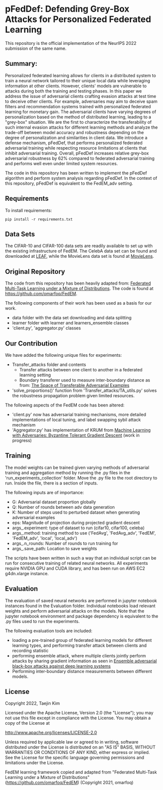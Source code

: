 #  pFedDef: Defending Grey-Box Attacks for Personalized Federated Learning

This repository is the official implementation of the NeurIPS 2022 submission of the same name.

## Summary: 
Personalized federated learning allows for clients in a distributed system to train a neural network tailored to their unique local data while leveraging information at other clients. However, clients' models are vulnerable to attacks during both the training and testing phases. In this paper we address the issue of adversarial clients crafting evasion attacks at test time to deceive other clients. For example, adversaries may aim to deceive spam filters and recommendation systems trained with personalized federated learning for monetary gain. The adversarial clients have varying degrees of personalization based on the method of distributed learning, leading to a "grey-box" situation. We are the first to characterize the transferability of such internal evasion attacks for different learning methods and analyze the trade-off between model accuracy and robustness depending on the degree of personalization and similarities in client data. We introduce a defense mechanism, pFedDef, that performs personalized federated adversarial training while respecting resource limitations at clients that inhibit adversarial training. Overall, pFedDef increases relative grey-box adversarial robustness by 62% compared to federated adversarial training and performs well even under limited system resources. 

The code in this repository has been written to implement the pFedDef algorithm and perform system analysis regarding pFedDef. In the context of this repository, pFedDef is equivalent to the FedEM_adv setting.


## Requirements

To install requirements:

```setup
pip install -r requirements.txt
```

## Data Sets

The CIFAR-10 and CIFAR-100 data sets are readily available to set up with the existing infrastructure of FedEM. The CelebA data set can be found and downloaded at [LEAF](https://leaf.cmu.edu/), while the MovieLens data set is found at [MovieLens](https://grouplens.org/datasets/movielens/).


## Original Repository

The code from this repository has been heavily adapted from: [Federated Multi-Task Learning under a Mixture of Distributions](https://arxiv.org/abs/2108.10252). The code is found at https://github.com/omarfoq/FedEM.

The following components of their work has been used as a basis for our work.

- data folder with the data set downloading and data splitting
- learner folder with learner and learners_ensemble classes
- 'client.py', 'aggregator.py' classes 


## Our Contribution

We have added the following unique files for experiments:

- Transfer_attacks folder and contents
    - Transfer attacks between one client to another in a federated learning setting
    - Boundary transferer used to measure inter-boundary distance as from: [The Space of Transferable Adversarial Examples](https://arxiv.org/abs/1704.03453)
- 'solve_proportions()' function from 'Transfer_attacks/TA_utils.py' solves the robustness propagation problem given limited resources.
    
The following aspects of the FedEM code has been altered:

- 'client.py' now has adversarial training mechanisms, more detailed implementations of local tuning, and label swapping sybil attack mechanism
- 'Aggregator.py' has implementation of KRUM from [Machine Learning with Adversaries: Byzantine Tolerant Gradient Descent](https://papers.nips.cc/paper/2017/hash/f4b9ec30ad9f68f89b29639786cb62ef-Abstract.html) (work in progress)


## Training

The model weights can be trained given varying methods of adversarial training and aggregation method by running the .py files in the 'run_experiments_collection' folder. Move the .py file to the root directory to run. Inside the file, there is a section of inputs.

The following inputs are of importance: 

- G: Adversarial dataset proportion globally
- Q: Number of rounds between adv data generation
- K: Number of steps used to perturbed dataset when generating adversarial examples
- eps: Magnitude of projection during projected gradient descent
- args_.experiment: type of dataset to run (cifar10, cifar100, celeba)
- args_.method: training method to use ('FedAvg', 'FedAvg_adv', 'FedEM', 'FedEM_adv', 'local', 'local_adv')
- args_.n_rounds: Number of rounds to run training for
- args_.save_path: Location to save weights 

The scripts have been written in such a way that an individual script can be run for consecutive training of related neural networks. All experiments require NVIDIA GPU and CUDA library, and has been run on AWS EC2 g4dn.xlarge instance.

## Evaluation

The evaluation of saved neural networks are performed in jupyter notebook instances found in the Evaluation folder. Individual notebooks load relevant weights and perform adversarial attacks on the models. Note that the jupyter notebook environment and package dependency is equivalent to the .py files used to run the experiments.

The following evaluation tools are included:

- loading a pre-trained group of federated learning models for different learning types, and performing transfer attack between clients and recording statistic
- performing ensemble attack, where multiple clients jointly perform attacks by sharing gradient information as seen in [Ensemble adversarial black-box attacks against deep learning systems](https://www.sciencedirect.com/science/article/abs/pii/S0031320319304844)
- Performing inter-boundary distance measurements between different models.

## License 

Copyright 2022, Taejin Kim

Licensed under the Apache License, Version 2.0 (the "License");
you may not use this file except in compliance with the License.
You may obtain a copy of the License at

http://www.apache.org/licenses/LICENSE-2.0

Unless required by applicable law or agreed to in writing, software
distributed under the License is distributed on an "AS IS" BASIS,
WITHOUT WARRANTIES OR CONDITIONS OF ANY KIND, either express or implied.
See the License for the specific language governing permissions and
limitations under the License.

FedEM learning framework copied and adapted from "Federated Multi-Task Learning under a Mixture of Distributions" (https://github.com/omarfoq/FedEM) (Copyright 2021, omarfoq)
